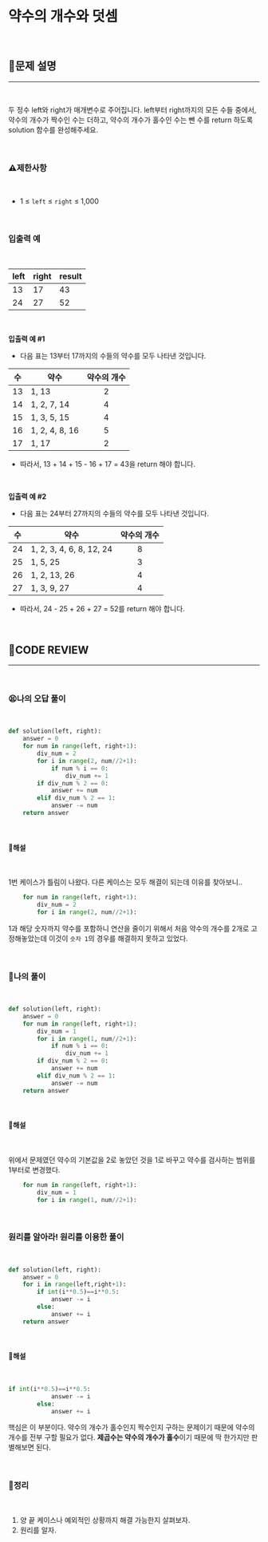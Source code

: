 # 약수의 개수와 덧셈

<br/>

## **📝문제 설명**
***

<br/>

두 정수 left와 right가 매개변수로 주어집니다. left부터 right까지의 모든 수들 중에서, 약수의 개수가 짝수인 수는 더하고, 약수의 개수가 홀수인 수는 뺀 수를 return 하도록 solution 함수를 완성해주세요.

<br/>

### **⚠제한사항**

<br/>

- 1 ≤ `left` ≤ `right` ≤ 1,000

<br/>

### **입출력 예**

<br/>

left |	right |	result
-----|--------|-------
13 |	17 |	43
24 |	27 |	52

<br/>

**입출력 예 #1**

- 다음 표는 13부터 17까지의 수들의 약수를 모두 나타낸 것입니다.

수 |	약수 |	약수의 개수
:-:|-------|:------------:
13 |	1, 13 |	2
14 |	1, 2, 7, 14 |	4
15 |	1, 3, 5, 15 |	4
16 |	1, 2, 4, 8, 16 |	5
17 |	1, 17 |	2

- 따라서, 13 + 14 + 15 - 16 + 17 = 43을 return 해야 합니다.

<br/>

**입출력 예 #2**

- 다음 표는 24부터 27까지의 수들의 약수를 모두 나타낸 것입니다.

수 |	약수 |	약수의 개수
:-:|-------|:------------:
24 |	1, 2, 3, 4, 6, 8, 12, 24 |	8
25 |	1, 5, 25 |	3
26 |	1, 2, 13, 26 |	4
27 |	1, 3, 9, 27 |	4

- 따라서, 24 - 25 + 26 + 27 = 52를 return 해야 합니다.

<br/>

## **🧐CODE REVIEW**
***

<br/>

### **😫나의 오답 풀이**
<br/>

```python
def solution(left, right):
    answer = 0
    for num in range(left, right+1):
        div_num = 2
        for i in range(2, num//2+1):
            if num % i == 0:
                div_num += 1
        if div_num % 2 == 0:
            answer += num
        elif div_num % 2 == 1:
            answer -= num
    return answer
```

<br/>

#### **📝해설**

<br/>

1번 케이스가 틀림이 나왔다. 다른 케이스는 모두 해결이 되는데 이유를 찾아보니..

```python
    for num in range(left, right+1):
        div_num = 2
        for i in range(2, num//2+1):
```

1과 해당 숫자까지 약수를 포함하니 연산을 줄이기 위해서 처음 약수의 개수를 2개로 고정해놓았는데 이것이 `숫자 1`의 경우를 해결하지 못하고 있었다.

<br/>

### **🧾나의 풀이**

<br/>

```python
def solution(left, right):
    answer = 0
    for num in range(left, right+1):
        div_num = 1
        for i in range(1, num//2+1):
            if num % i == 0:
                div_num += 1
        if div_num % 2 == 0:
            answer += num
        elif div_num % 2 == 1:
            answer -= num
    return answer
```

<br/>

#### **📝해설**

<br/>

위에서 문제였던 약수의 기본값을 2로 놓았던 것을 1로 바꾸고 약수를 검사하는 범위를 1부터로 변경했다.

```python
    for num in range(left, right+1):
        div_num = 1
        for i in range(1, num//2+1):
```

<br/>

### **원리를 알아라! 원리를 이용한 풀이**

<br/>

```python
def solution(left, right):
    answer = 0
    for i in range(left,right+1):
        if int(i**0.5)==i**0.5:
            answer -= i
        else:
            answer += i
    return answer
```

<br/>

#### **📝해설**

<br/>

```python
if int(i**0.5)==i**0.5:
            answer -= i
        else:
            answer += i
```

핵심은 이 부분이다. 약수의 개수가 홀수인지 짝수인지 구하는 문제이기 때문에 약수의 개수를 전부 구할 필요가 없다. **제곱수는 약수의 개수가 홀수**이기 때문에 딱 한가지만 판별해보면 된다.

<br/>


### **🔖정리**

<br/>

1. 양 끝 케이스나 예외적인 상황까지 해결 가능한지 살펴보자.
2. 원리를 알자.

<br/>